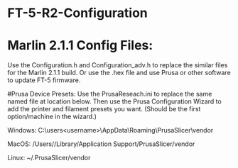 # FT-5-R2-Configuration

# Marlin 2.1.1 Config Files:
Use the Configuration.h and Configuration_adv.h to replace the similar files for the Marlin 2.1.1 build.
Or use the .hex file and use Prusa or other software to update FT-5 firmware.

#Prusa Device Presets:
Use the PrusaReseach.ini to replace the same named file at location below.
Then use the Prusa Configuration Wizard to add the printer and filament presets you want. 
(Should be the first option/machine in the wizard.)

Windows:    C:\users\<username>\AppData\Roaming\PrusaSlicer\vendor

MacOS:      /Users/<username>/Library/Application Support/PrusaSlicer/vendor

Linux:      ~/.PrusaSlicer/vendor
